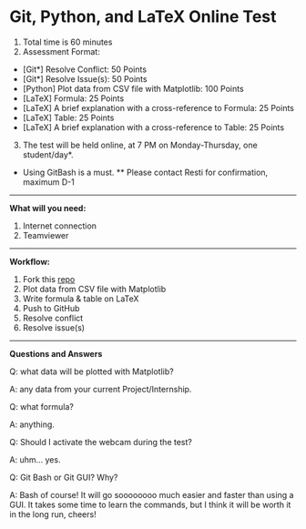 # Git, Python, and LaTeX Online Test
1. Total time is 60 minutes
2. Assessment Format:
- [Git*] Resolve Conflict: 50 Points
- [Git*] Resolve Issue(s): 50 Points
- [Python] Plot data from CSV file with Matplotlib: 100 Points
- [LaTeX] Formula: 25 Points
- [LaTeX] A brief explanation with a cross-reference to Formula: 25 Points
- [LaTeX] Table: 25 Points
- [LaTeX] A brief explanation with a cross-reference to Table: 25 Points
3. The test will be held online, at 7 PM on Monday-Thursday, one student/day*.

* Using GitBash is a must.
** Please contact Resti for confirmation, maximum D-1

---
**What will you need:**
1. Internet connection
2. Teamviewer

---
**Workflow:**
1. Fork this [repo](https://github.com/GitPythonLatexTest/TA18-19)
2. Plot data from CSV file with Matplotlib
3. Write formula & table on LaTeX
4. Push to GitHub
5. Resolve conflict
6. Resolve issue(s)

----
**Questions and Answers**

Q: what data will be plotted with Matplotlib?

A: any data from your current Project/Internship.


Q: what formula?

A: anything.


Q: Should I activate the webcam during the test?

A: uhm… yes.


Q: Git Bash or Git GUI? Why?

A: Bash of course! It will go soooooooo much easier and faster than using a GUI. It takes some time to learn the commands, but I think it will be worth it in the long run, cheers!
